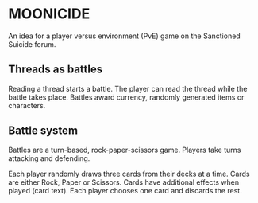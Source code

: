 # MOONICIDE
An idea for a player versus environment (PvE) game on the Sanctioned Suicide forum.

## Threads as battles
Reading a thread starts a battle. The player can read the thread while the battle takes place. Battles award currency, randomly generated items or characters.

## Battle system
Battles are a turn-based, rock-paper-scissors game. Players take turns attacking and defending.

Each player randomly draws three cards from their decks at a time. Cards are either Rock, Paper or Scissors. Cards have additional effects when played (card text). Each player chooses one card and discards the rest.
